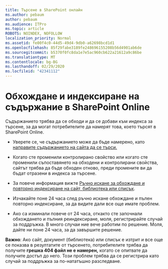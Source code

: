 ```yaml
---
title: Търсене в SharePoint онлайн
ms.author: pebaum
author: pebaum
ms.audience: ITPro
ms.topic: article
ROBOTS: NOINDEX, NOFOLLOW
localization_priority: Normal
ms.assetid: fe00f4c0-44d5-49d4-9db0-a62698bcd1d1
ms.openlocfilehash: 85f29fabe3189fe248696155208b56d4901ab6de
ms.sourcegitcommit: b5370f0fc8da1e7e5ac960cb622a21612a9c86be
ms.translationtype: MT
ms.contentlocale: bg-BG
ms.lasthandoff: 02/29/2020
ms.locfileid: "42341112"
---
```

# <a name="content-crawling-and-indexing-in-sharepoint-online"></a>Обхождане и индексиране на съдържание в SharePoint Online

Съдържанието трябва да се обходи и да се добави към индекса за търсене, за да могат потребителите да намерят това, което търсят в SharePoint Online.

- Уверете се, че съдържанието може да бъде намерено, като [направите съдържанието на сайта да се търси.](https://docs.microsoft.com/sharepoint/make-site-content-searchable)

- Когато сте променили контролирано свойство или когато сте променили съпоставянето на обходени и контролирани свойства, сайтът трябва да бъде обходен отново, преди промените ви да бъдат отразени в индекса за търсене.

- За повече информация вижте [Ръчно искане за обхождане и повторно индексиране на сайт, библиотека или списък](https://docs.microsoft.com/sharepoint/crawl-site-content).

- Изчакайте поне 24 часа след ръчно искане обхождане и пълен повторно индексиране, за да видите дали все още имате проблем.

- Ако са изминали повече от 24 часа, откакто сте започнали обхождането и пълния реиндексиране, моля, регистрирайте случай за поддръжка. В много случаи ние вече работим по решение. Моля, дайте ни поне 24 часа, за да завършите решение.

**Важно**: Ако сайт, документ (библиотека) или списък е изтрит и все още се показва в резултатите от търсенето, потребителите трябва да получите **грешка 404 файл не е намерен,** когато се опитвате да получите достъп до него. Този проблем трябва да се регистрира като случай за поддръжка за по-нататъшно разследване.



